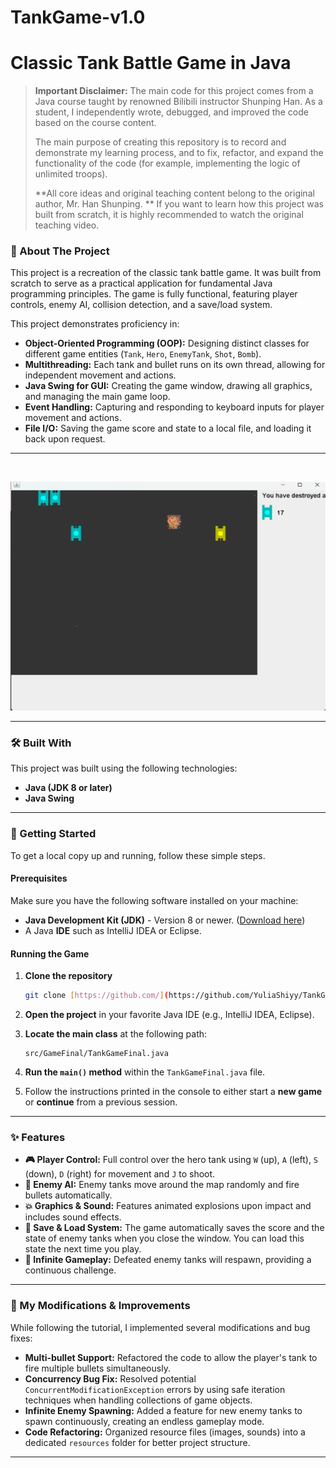 # TankGame-v1.0

# Classic Tank Battle Game in Java

> **Important Disclaimer:** The main code for this project comes from a Java course taught by renowned Bilibili instructor Shunping Han. As a student, I independently wrote, debugged, and improved the code based on the course content.
> 
> The main purpose of creating this repository is to record and demonstrate my learning process, and to fix, refactor, and expand the functionality of the code (for example, implementing the logic of unlimited troops).
> 
> **All core ideas and original teaching content belong to the original author, Mr. Han Shunping. ** If you want to learn how this project was built from scratch, it is highly recommended to watch the original teaching video.

### 🌟 About The Project

This project is a recreation of the classic tank battle game. It was built from scratch to serve as a practical application for fundamental Java programming principles. The game is fully functional, featuring player controls, enemy AI, collision detection, and a save/load system.

This project demonstrates proficiency in:
* **Object-Oriented Programming (OOP):** Designing distinct classes for different game entities (`Tank`, `Hero`, `EnemyTank`, `Shot`, `Bomb`).
* **Multithreading:** Each tank and bullet runs on its own thread, allowing for independent movement and actions.
* **Java Swing for GUI:** Creating the game window, drawing all graphics, and managing the main game loop.
* **Event Handling:** Capturing and responding to keyboard inputs for player movement and actions.
* **File I/O:** Saving the game score and state to a local file, and loading it back upon request.

---

<br>

<p align="center">
  <img src="GameScreenshots/HitAnEnemyTank.png" alt="Game Screenshot" width="700">
</p>

---

### 🛠️ Built With

This project was built using the following technologies:

* **Java (JDK 8 or later)**
* **Java Swing**

---

### 🚀 Getting Started

To get a local copy up and running, follow these simple steps.

#### Prerequisites

Make sure you have the following software installed on your machine:
* **Java Development Kit (JDK)** - Version 8 or newer. ([Download here](https://www.oracle.com/java/technologies/downloads/))
* A Java **IDE** such as IntelliJ IDEA or Eclipse.

#### Running the Game

1.  **Clone the repository**
    ```sh
    git clone [https://github.com/](https://github.com/YuliaShiyy/TankGame-v1.0].git
    ```
2.  **Open the project** in your favorite Java IDE (e.g., IntelliJ IDEA, Eclipse).

3.  **Locate the main class** at the following path:
    ```
    src/GameFinal/TankGameFinal.java
    ```
4.  **Run the `main()` method** within the `TankGameFinal.java` file.

5.  Follow the instructions printed in the console to either start a **new game** or **continue** from a previous session.

---

### ✨ Features

* **🎮 Player Control:** Full control over the hero tank using `W` (up), `A` (left), `S` (down), `D` (right) for movement and `J` to shoot.
* **🤖 Enemy AI:** Enemy tanks move around the map randomly and fire bullets automatically.
* **💥 Graphics & Sound:** Features animated explosions upon impact and includes sound effects.
* **💾 Save & Load System:** The game automatically saves the score and the state of enemy tanks when you close the window. You can load this state the next time you play.
* **🔄 Infinite Gameplay:** Defeated enemy tanks will respawn, providing a continuous challenge.

---

### 🔧 My Modifications & Improvements

While following the tutorial, I implemented several modifications and bug fixes:

* **Multi-bullet Support:** Refactored the code to allow the player's tank to fire multiple bullets simultaneously.
* **Concurrency Bug Fix:** Resolved potential `ConcurrentModificationException` errors by using safe iteration techniques when handling collections of game objects.
* **Infinite Enemy Spawning:** Added a feature for new enemy tanks to spawn continuously, creating an endless gameplay mode.
* **Code Refactoring:** Organized resource files (images, sounds) into a dedicated `resources` folder for better project structure.

---
